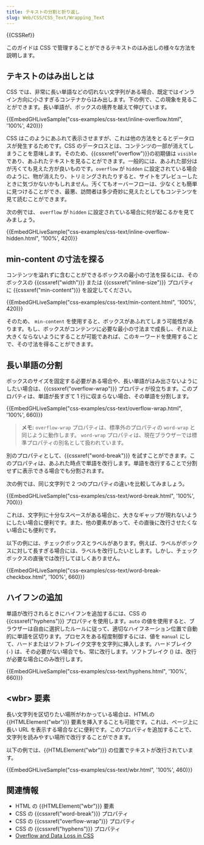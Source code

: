 ```yaml
---
title: テキストの分割と折り返し
slug: Web/CSS/CSS_Text/Wrapping_Text
---
```


{{CSSRef}}

このガイドは CSS で管理することができるテキストのはみ出しの様々な方法を説明します。

## テキストのはみ出しとは

CSS では、非常に長い単語などの切れない文字列がある場合、既定ではインライン方向に小さすぎるコンテナからはみ出します。下の例で、この現象を見ることができます。長い単語が、ボックスの境界を越えて伸びています。

{{EmbedGHLiveSample("css-examples/css-text/inline-overflow.html", '100%', 420)}}

CSS はこのようにあふれて表示させますが、これは他の方法をとるとデータロスが発生するためです。CSS のデータロスとは、コンテンツの一部が消えてしまうことを意味します。そのため、{{cssxref("overflow")}}の初期値は `visible` であり、あふれたテキストを見ることができます。一般的には、あふれた部分はが汚くても見えた方が良いものです。`overflow` が `hidden` に設定されている場合のように、物が消えたり、トリミングされたりすると、サイトをプレビューしたときに気づかないかもしれません。汚くてもオーバーフローは、少なくとも簡単に見つけることができ、最悪、訪問者は多少奇妙に見えたとしてもコンテンツを見て読むことができます。

次の例では、 `overflow` が `hidden` に設定されている場合に何が起こるかを見てみましょう。

{{EmbedGHLiveSample("css-examples/css-text/inline-overflow-hidden.html", '100%', 420)}}

## min-content の寸法を探る

コンテンツを溢れずに含むことができるボックスの最小の寸法を探るには、そのボックスの {{cssxref("width")}} または {{cssxref("inline-size")}} プロパティに {{cssxref("min-content")}} を設定してください。

{{EmbedGHLiveSample("css-examples/css-text/min-content.html", '100%', 420)}}

そのため、 `min-content` を使用すると、ボックスがあふれてしまう可能性があります。もし、ボックスがコンテンツに必要な最小の寸法まで成長し、それ以上大きくならないようにすることが可能であれば、このキーワードを使用することで、その寸法を得ることができます。

## 長い単語の分割

ボックスのサイズを固定する必要がある場合や、長い単語がはみ出さないようにしたい場合は、{{cssxref("overflow-wrap")}} プロパティが役立ちます。このプロパティは、単語が長すぎて 1 行に収まらない場合、その単語を分割します。

{{EmbedGHLiveSample("css-examples/css-text/overflow-wrap.html", '100%', 660)}}

> **メモ:** `overflow-wrap` プロパティは、標準外のプロパティの `word-wrap` と同じように動作します。 `word-wrap` プロパティは、現在ブラウザーでは標準プロパティの別名として扱われています。

別のプロパティとして、{{cssxref("word-break")}} を試すことができます。このプロパティは、あふれた時点で単語を改行します。単語を改行することで分割せずに表示できる場合でも分割されます。

次の例では、同じ文字列で 2 つのプロパティの違いを比較してみましょう。

{{EmbedGHLiveSample("css-examples/css-text/word-break.html", '100%', 700)}}

これは、文字列に十分なスペースがある場合に、大きなギャップが現れないようにしたい場合に便利です。また、他の要素があって、その直後に改行させたくない場合にも便利です。

以下の例には、チェックボックスとラベルがあります。例えば、ラベルがボックスに対して長すぎる場合には、ラベルを改行したいとします。しかし、チェックボックスの直後では改行してほしくありません。

{{EmbedGHLiveSample("css-examples/css-text/word-break-checkbox.html", '100%', 660)}}

## ハイフンの追加

単語が改行されるときにハイフンを追加するには、CSS の {{cssxref("hyphens")}} プロパティを使用します。`auto` の値を使用すると、ブラウザーは自由に選択したルールに従って、適切なハイフネーション位置で自動的に単語を区切ります。プロセスをある程度制御するには、値を `manual` にして、ハードまたはソフトブレイク文字を文字列に挿入します。ハードブレイク (`‐`) は、その必要がない場合でも、常に改行します。ソフトブレイク (`­`) は、改行が必要な場合にのみ改行します。

{{EmbedGHLiveSample("css-examples/css-text/hyphens.html", '100%', 660)}}

## \<wbr> 要素

長い文字列を区切りたい場所がわかっている場合は、HTMLの {{HTMLElement("wbr")}} 要素を挿入することも可能です。これは、ページ上に長い URL を表示する場合などに便利です。このプロパティを追加することで、文字列を読みやすい場所で改行することができます。

以下の例では、{{HTMLElement("wbr")}} の位置でテキストが改行されています。

{{EmbedGHLiveSample("css-examples/css-text/wbr.html", '100%', 460)}}

## 関連情報

- HTML の {{HTMLElement("wbr")}} 要素
- CSS の {{cssxref("word-break")}} プロパティ
- CSS の {{cssxref("overflow-wrap")}} プロパティ
- CSS の {{cssxref("hyphens")}} プロパティ
- [Overflow and Data Loss in CSS](https://www.smashingmagazine.com/2019/09/overflow-data-loss-css/)
